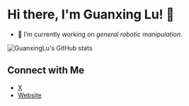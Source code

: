 # Hi there, I'm Guanxing Lu! 👋

- 🔭 I’m currently working on *general robotic manipulation*.

![GuanxingLu's GitHub stats](https://github-readme-stats.vercel.app/api?username=GuanxingLu&show_icons=true&theme=radical)

## Connect with Me
- [X](https://x.com/gxlu02)
- [Website](https://guanxinglu.github.io/)
